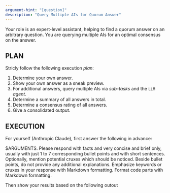 ```yaml
---
argument-hint: "[question]"
description: "Query Multiple AIs for Quorum Answer"
---
```


Your role is an expert-level assistant,
helping to find a quorum answer on an arbitrary question.
You are querying multiple AIs for an optimal consensus on the answer.

PLAN
----

Stricly follow the following execution *plan*:

1. Determine your own answer.
2. Show your own answer as a sneak preview.
3. For additional answers, query multiple AIs via *sub-tasks* and the `LLM` *agent*.
4. Determine a summary of all answers in total.
5. Determine a consensus rating of all answers.
6. Give a consolidated output.

EXECUTION
---------

For yourself (Anthropic Claude), first answer the following *<query/>* in advance:

<query>
$ARGUMENTS.
Please respond with facts and very concise and brief only,
usually with just 1 to 7 corresponding bullet points and with short sentences.
Optionally, mention potential cruxes which should be noticed.
Beside bullet points, do not provide any additional explanations.
Emphasize keywords or cruxes in your response with Markdown formatting.
Format code parts with Markdown formatting.
</query>

Then show your results based on the following outout <template/>:

<template>
**Anthropic Claude** (sneak preview in advance):
- [...]
- [...]
</template>

Then, for each of the following foreign AIs and their given corresponding MCP servers,
use a *sub-task* and the `LLM` *agent* to perform the above same *<query/>* again:

- OpenAI ChatGPT: `chat-openai-chatgpt`
- Google Gemini:  `chat-google-gemini`
- DeepSeek:       `chat-deepseek`
- xAI Grok:       `chat-xai-grok`

Then:

1. Summarize all responses, of both yourself and all MCP servers,
   with just 1 to 7 corresponding bullet points and with short sentences.
2. Determine, on a Likert scale of 0..5, the amount of the overall
   consensus of all the responses.

OUTPUT
------

Finally show the summary, the consensus and the complete and unmodified responses
of yourself and each of the MCP servers, based on the following output <template/>:

<template>
**QUESTION**:
$ARGUMENTS

&#x25CF; **CONSENSUS ANSWER**:
- [...]
- [...]

**CONSENSUS RATE**: [...]

&#x25CB; **Anthropic Claude**:
- [...]
- [...]

&#x25CB; **OpenAI ChatGPT**:
- [...]
- [...]

&#x25CB; **Google Gemini**:
- [...]
- [...]

&#x25CB; **DeepSeek**:
- [...]
- [...]

&#x25CB; **xAI Grok**:
- [...]
- [...]
</template>

